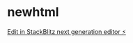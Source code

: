 # newhtml

[Edit in StackBlitz next generation editor ⚡️](https://stackblitz.com/~/github.com/aloda33/newhtml)